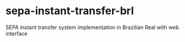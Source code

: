 # sepa-instant-transfer-brl
SEPA instant transfer system implementation in Brazilian Real with web interface
